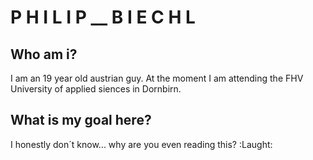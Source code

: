 # P H I L I P  __ B I E C H L
## Who am i?
I am an 19 year old austrian guy. At the moment I am attending the FHV University of applied siences in Dornbirn.

## What is my goal here?
I honestly don´t know... why are you even reading this? :Laught:
